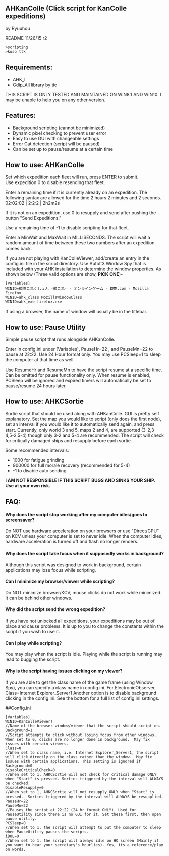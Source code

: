 ﻿
AHKanColle (Click script for KanColle expeditions)
--

by Ryuuhou

README 11/26/15 r2

```
>scripting
>kuso ttk
```

## Requirements: 

* AHK_L
* Gdip_All library by tic

THIS SCRIPT IS ONLY TESTED AND MAINTAINED ON WIN8.1 AND WIN10. I may be unable to help you on any other version.

## Features:

* Background scripting (cannot be minimized)
* Dynamic pixel checking to prevent user error
* Easy to use GUI with changeable settings
* Error Cat detection (script will be paused)
* Can be set up to pause/resume at a certain time

## How to use: AHKanColle
Set which expedition each fleet will run, press ENTER to submit.  
Use expedition 0 to disable resending that fleet.

Enter a remaining time if it is currently already on an expedition. The following syntax are allowed for the time 2 hours 2 minutes and 2 seconds. 02:02:02 | 2:2:2 | 2h2m2s

If it is not on an expedition, use 0 to resupply and send after pushing the button "Send Expeditions."

Use a remaining time of -1 to disable scripting for that fleet.

Enter a MinWait and MaxWait in MILLISECONDS. The script will wait a random amount of time between these two numbers after an expedition comes back.

If you are not playing with KanColleViewer, add/create an entry in the config.ini file in the script directory. Use AutoIt3 Window Spy that is included with your AHK installation to determine the window properties.  As shown below (Three valid options are show, **PICK ONE**)-

```
[Variables]
WINID=艦隊これくしょん -艦これ- - オンラインゲーム - DMM.com - Mozilla Firefox
WINID=ahk_class MozillaWindowClass
WINID=ahk_exe firefox.exe
```

If using a browser, the name of window will usually be in the titlebar.

## How to use: Pause Utility

Simple pause script that runs alongside AHKanColle.

Enter in config.ini under [Variables], PauseHr=22 , and PauseMn=22 to pause at 22:22.  Use 24 Hour format only. You may use PCSleep=1 to sleep the computer at that time as well.

Use ResumeHr and ResumeMn to have the script resume at a specific time. Can be omitted for pause functionality only. When resume is enabled, PCSleep will be ignored and expired timers will automatically be set to pause/resume 24 hours later.

## How to use: AHKCSortie

Sortie script that should be used along with AHKanColle. GUI is pretty self explanatory.  Set the map you would like to script (only does the first node), set an interval if you would like it to automatically send again, and press start.
Currently, only world 3 and 5, maps 2 and 4, are supported (3-2,3-4,5-2,5-4) though only 3-2 and 5-4 are recommended.  The script will check for critically damaged ships and resupply before each sortie.

Some recommended intervals:
* 1000 for fatigue grinding
* 900000 for full morale recovery (recommended for 5-4)
* -1 to disable auto sending 

**I AM NOT RESPONSIBLE IF THIS SCRIPT BUGS AND SINKS YOUR SHIP. Use at your own risk.**

## FAQ:

#### Why does the script stop working after my computer idles/goes to screensaver?
Do NOT use hardware acceleration on your browsers or use "Direct/GPU" on KCV unless your computer is set to never idle.  When the computer idles, hardware acceleration is turned off and flash no longer renders.

#### Why does the script take focus when it supposedly works in background?
Although this script was designed to work in background, certain applications may lose focus while scripting.

#### Can I minimize my browser/viewer while scripting?
Do NOT minimize browser/KCV, mouse clicks do not work while minimized. It can be behind other windows.

#### Why did the script send the wrong expedition?
If you have not unlocked all expeditions, your expeditions may be out of place and cause problems.  It is up to you to change the constants within the script if you wish to use it.

#### Can I play while scripting?
You may play when the script is idle. Playing while the script is running may lead to bugging the script.

#### Why is the script having issues clicking on my viewer?
If you are able to get the class name of the game frame (using Window Spy), you can specify a class name in config.ini.
For ElectronicObserver, Class=Internet Explorer_Server1
Another option is to disable background clicking in the config.ini. See the bottom for a full list of config.ini settings.

##Config.ini
```
[Variables]
WINID=KanColleViewer!
//Name of the browser window/viewer that the script should script on.
Background=1
//Script attempts to click without losing focus from other windows. When set to 0, clicks are no longer done in background.  May fix issues with certain viewers.
Class=0
//When set to class name, i.e. Internet Explorer_Server1, the script will click directly on the class rather than the window.  May fix issues with certain applications. This setting is ignored if Background=0
DisableCriticalCheck=0
//When set to 1, AHKCSortie will not check for critical damage ONLY when "Start" is pressed. Sorties triggered by the interval will ALWAYS be checked.
DisableResupply=0
//When set to 1, AHKCSortie will not resupply ONLY when "Start" is pressed.  Sorties triggered by the interval will ALWAYS be resupplied.
PauseHr=22
PauseMn=22
//Pauses the script at 22:22 (24 hr format ONLY). Used for PauseUtility since there is no GUI for it. Set these first, then open pause utility.
PCSleep=0
//When set to 1, the script will attempt to put the computer to sleep when PauseUtility pauses the scripts.
iDOL=0
//When set to 1, the script will always idle on HQ screen (Mainly if you want to hear your secretary's hourlies). Yes, its a reference/play on words.
```